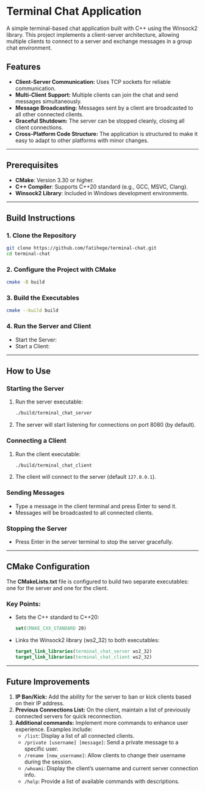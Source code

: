 # Terminal Chat Application

A simple terminal-based chat application built with C++ using the Winsock2 library. This project implements a client-server architecture, allowing multiple clients to connect to a server and exchange messages in a group chat environment.

## Features

- **Client-Server Communication:** Uses TCP sockets for reliable communication.
- **Multi-Client Support:** Multiple clients can join the chat and send messages simultaneously.
- **Message Broadcasting:** Messages sent by a client are broadcasted to all other connected clients.
- **Graceful Shutdown:** The server can be stopped cleanly, closing all client connections.
- **Cross-Platform Code Structure:** The application is structured to make it easy to adapt to other platforms with minor changes.

---

## Prerequisites

- **CMake**: Version 3.30 or higher.
- **C++ Compiler**: Supports C++20 standard (e.g., GCC, MSVC, Clang).
- **Winsock2 Library**: Included in Windows development environments.

---

## Build Instructions

### 1. Clone the Repository
```bash
git clone https://github.com/fatihege/terminal-chat.git
cd terminal-chat
```

### 2. Configure the Project with CMake
```bash
cmake -B build
```

### 3. Build the Executables
```bash
cmake --build build
```

### 4. Run the Server and Client

- Start the Server:
- Start a Client:

---

## How to Use

### Starting the Server

1. Run the server executable:
    ```bash
    ./build/terminal_chat_server
    ```
2. The server will start listening for connections on port 8080 (by default).

### Connecting a Client

1. Run the client executable:
    ```bash
    ./build/terminal_chat_client
    ```
2. The client will connect to the server (default `127.0.0.1`).

### Sending Messages

- Type a message in the client terminal and press Enter to send it.
- Messages will be broadcasted to all connected clients.

### Stopping the Server
- Press Enter in the server terminal to stop the server gracefully.

---

## CMake Configuration

The **CMakeLists.txt** file is configured to build two separate executables: one for the server and one for the client.

### Key Points:

- Sets the C++ standard to C++20:
    ```cmake
    set(CMAKE_CXX_STANDARD 20)
    ```
- Links the Winsock2 library (ws2_32) to both executables:
    ```cmake
    target_link_libraries(terminal_chat_server ws2_32)
    target_link_libraries(terminal_chat_client ws2_32)
    ```

---

## Future Improvements

1. **IP Ban/Kick:** Add the ability for the server to ban or kick clients based on their IP address.
2. **Previous Connections List:** On the client, maintain a list of previously connected servers for quick reconnection.
3. **Additional commands:** Implement more commands to enhance user experience. Examples include:
   - `/list`: Display a list of all connected clients.
   - `/private [username] [message]`: Send a private message to a specific user.
   - `/rename [new_username]`: Allow clients to change their username during the session.
   - `/whoami`: Display the client’s username and current server connection info.
   - `/help`: Provide a list of available commands with descriptions.